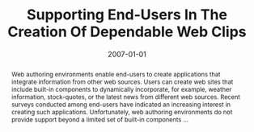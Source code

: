 ---
title: "Supporting End-Users In The Creation Of Dependable Web Clips"
abstract: "Web authoring environments enable end-users to create applications that integrate information from other web sources. Users can create web sites that include built-in components to dynamically incorporate, for example, weather information, stock-quotes, or the latest news from different web sources. Recent surveys conducted among end-users have indicated an increasing interest in creating such applications. Unfortunately, web authoring environments do not provide support beyond a limited set of built-in components …"
date: 2007-01-01
venue: "Proceedings of the 16th International Conference on World Wide Web, WWW 2007, Banff, Alberta, Canada, May 8-12, 2007"
paperurl: https://dl.acm.org/doi/abs/10.1145/1242572.1242701
authors: "Sandeep Lingam and Sebastian G. Elbaum"
awards: ""
---